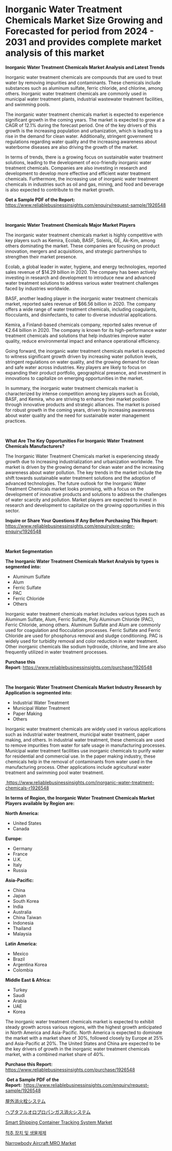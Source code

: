 <p><h1>Inorganic Water Treatment Chemicals Market Size Growing and Forecasted for period from 2024 - 2031 and provides complete market analysis of this market</h1></p><p><strong>Inorganic Water Treatment Chemicals Market Analysis and Latest Trends</strong></p>
<p><p>Inorganic water treatment chemicals are compounds that are used to treat water by removing impurities and contaminants. These chemicals include substances such as aluminum sulfate, ferric chloride, and chlorine, among others. Inorganic water treatment chemicals are commonly used in municipal water treatment plants, industrial wastewater treatment facilities, and swimming pools.</p><p>The inorganic water treatment chemicals market is expected to experience significant growth in the coming years. The market is expected to grow at a CAGR of 12.1% during the forecast period. One of the key drivers of this growth is the increasing population and urbanization, which is leading to a rise in the demand for clean water. Additionally, stringent government regulations regarding water quality and the increasing awareness about waterborne diseases are also driving the growth of the market.</p><p>In terms of trends, there is a growing focus on sustainable water treatment solutions, leading to the development of eco-friendly inorganic water treatment chemicals. Companies are also investing in research and development to develop more effective and efficient water treatment chemicals. Furthermore, the increasing use of inorganic water treatment chemicals in industries such as oil and gas, mining, and food and beverage is also expected to contribute to the market growth.</p></p>
<p><strong>Get a Sample PDF of the Report:&nbsp;</strong> <a href="https://www.reliablebusinessinsights.com/enquiry/request-sample/1926548">https://www.reliablebusinessinsights.com/enquiry/request-sample/1926548</a></p>
<p>&nbsp;</p>
<p><strong>Inorganic Water Treatment Chemicals Major Market Players</strong></p>
<p><p>The inorganic water treatment chemicals market is highly competitive with key players such as Kemira, Ecolab, BASF, Solenis, GE, Ak-Kim, among others dominating the market. These companies are focusing on product innovation, mergers and acquisitions, and strategic partnerships to strengthen their market presence.</p><p>Ecolab, a global leader in water, hygiene, and energy technologies, reported sales revenue of $14.29 billion in 2020. The company has been actively investing in research and development to introduce new and advanced water treatment solutions to address various water treatment challenges faced by industries worldwide.</p><p>BASF, another leading player in the inorganic water treatment chemicals market, reported sales revenue of $66.56 billion in 2020. The company offers a wide range of water treatment chemicals, including coagulants, flocculants, and disinfectants, to cater to diverse industrial applications.</p><p>Kemira, a Finland-based chemicals company, reported sales revenue of €2.64 billion in 2020. The company is known for its high-performance water treatment chemicals and solutions that help industries improve water quality, reduce environmental impact and enhance operational efficiency.</p><p>Going forward, the inorganic water treatment chemicals market is expected to witness significant growth driven by increasing water pollution levels, stringent regulations on water quality, and the growing demand for clean and safe water across industries. Key players are likely to focus on expanding their product portfolio, geographical presence, and investment in innovations to capitalize on emerging opportunities in the market.</p><p>In summary, the inorganic water treatment chemicals market is characterized by intense competition among key players such as Ecolab, BASF, and Kemira, who are striving to enhance their market position through innovative products and strategic alliances. The market is poised for robust growth in the coming years, driven by increasing awareness about water quality and the need for sustainable water management practices.</p></p>
<p>&nbsp;</p>
<p><strong>What Are The Key Opportunities For Inorganic Water Treatment Chemicals Manufacturers?</strong></p>
<p><p>The Inorganic Water Treatment Chemicals market is experiencing steady growth due to increasing industrialization and urbanization worldwide. The market is driven by the growing demand for clean water and the increasing awareness about water pollution. The key trends in the market include the shift towards sustainable water treatment solutions and the adoption of advanced technologies. The future outlook for the Inorganic Water Treatment Chemicals market looks promising, with a focus on the development of innovative products and solutions to address the challenges of water scarcity and pollution. Market players are expected to invest in research and development to capitalize on the growing opportunities in this sector.</p></p>
<p><strong>Inquire or Share Your Questions If Any Before Purchasing This Report:</strong> <a href="https://www.reliablebusinessinsights.com/enquiry/pre-order-enquiry/1926548">https://www.reliablebusinessinsights.com/enquiry/pre-order-enquiry/1926548</a></p>
<p>&nbsp;</p>
<p><strong>Market Segmentation</strong></p>
<p><strong>The Inorganic Water Treatment Chemicals Market Analysis by types is segmented into:</strong></p>
<p><ul><li>Aluminum Sulfate</li><li>Alum</li><li>Ferric Sulfate</li><li>PAC</li><li>Ferric Chloride</li><li>Others</li></ul></p>
<p><p>Inorganic water treatment chemicals market includes various types such as Aluminum Sulfate, Alum, Ferric Sulfate, Poly Aluminum Chloride (PAC), Ferric Chloride, among others. Aluminum Sulfate and Alum are commonly used for coagulation and flocculation processes. Ferric Sulfate and Ferric Chloride are used for phosphorus removal and sludge conditioning. PAC is widely used for turbidity removal and color reduction in water treatment. Other inorganic chemicals like sodium hydroxide, chlorine, and lime are also frequently utilized in water treatment processes.</p></p>
<p><strong>Purchase this Report:&nbsp;</strong><a href="https://www.reliablebusinessinsights.com/purchase/1926548">https://www.reliablebusinessinsights.com/purchase/1926548</a></p>
<p>&nbsp;</p>
<p><strong>The Inorganic Water Treatment Chemicals Market Industry Research by Application is segmented into:</strong></p>
<p><ul><li>Industrial Water Treatment</li><li>Municipal Water Treatment</li><li>Paper Making</li><li>Others</li></ul></p>
<p><p>Inorganic water treatment chemicals are widely used in various applications such as industrial water treatment, municipal water treatment, paper making, and others. In industrial water treatment, these chemicals are used to remove impurities from water for safe usage in manufacturing processes. Municipal water treatment facilities use inorganic chemicals to purify water for residential and commercial use. In the paper making industry, these chemicals help in the removal of contaminants from water used in the manufacturing process. Other applications include agricultural water treatment and swimming pool water treatment.</p></p>
<p><a href="https://www.reliablebusinessinsights.com/inorganic-water-treatment-chemicals-r1926548">&nbsp;https://www.reliablebusinessinsights.com/inorganic-water-treatment-chemicals-r1926548</a></p>
<p><strong>In terms of Region, the Inorganic Water Treatment Chemicals Market Players available by Region are:</strong></p>
<p>
    <p> <strong> North America: </strong>
        <ul>
            <li>United States</li>
            <li>Canada</li>
        </ul>
        </p> 
    <p> <strong> Europe: </strong>
        <ul>
            <li>Germany</li>
            <li>France</li>
            <li>U.K.</li>
            <li>Italy</li>
            <li>Russia</li>
        </ul>
        </p> 
    <p> <strong> Asia-Pacific: </strong>
        <ul>
            <li>China</li>
            <li>Japan</li>
            <li>South Korea</li>
            <li>India</li>
            <li>Australia</li>
            <li>China Taiwan</li>
            <li>Indonesia</li>
            <li>Thailand</li>
            <li>Malaysia</li>
        </ul>
        </p> 
    <p> <strong> Latin America: </strong>
        <ul>
            <li>Mexico</li>
            <li>Brazil</li>
            <li>Argentina Korea</li>
            <li>Colombia</li>
        </ul>
        </p> 
    <p> <strong> Middle East & Africa: </strong>
        <ul>
            <li>Turkey</li>
            <li>Saudi</li>
            <li>Arabia</li>
            <li>UAE</li>
            <li>Korea</li>
        </ul>
    </p>
    </p>
<p><p>The inorganic water treatment chemicals market is expected to exhibit steady growth across various regions, with the highest growth anticipated in North America and Asia-Pacific. North America is expected to dominate the market with a market share of 30%, followed closely by Europe at 25% and Asia-Pacific at 20%. The United States and China are expected to be the key drivers of growth in the inorganic water treatment chemicals market, with a combined market share of 40%.</p></p>
<p><strong>Purchase this Report: </strong><a href="https://www.reliablebusinessinsights.com/purchase/1926548">https://www.reliablebusinessinsights.com/purchase/1926548</a></p>
<p>&nbsp;<strong>Get a Sample PDF of the Report:&nbsp;&nbsp;</strong><a href="https://www.reliablebusinessinsights.com/enquiry/request-sample/1926548">https://www.reliablebusinessinsights.com/enquiry/request-sample/1926548</a></p>
<p><strong></strong></p>
<p><p><a href="https://github.com/tubbs463/Market-Research-Report-List-1/blob/main/7407372116349.md">屋外消火栓システム</a></p><p><a href="https://github.com/decker5351/Market-Research-Report-List-1/blob/main/5622085116348.md">ヘプタフルオロプロパンガス消火システム</a></p><p><a href="https://github.com/jahid123ahm/Market-Research-Report-List-1/blob/main/smart-shipping-container-tracking-system-market.md">Smart Shipping Container Tracking System Market</a></p><p><a href="https://medium.com/@maksymilianbaran1901/%EC%B2%99%EC%B6%94-%EC%9E%A5%EC%B9%98-%EB%B0%8F-%EC%83%9D%EB%AC%BC%ED%95%99%EC%A0%81-%EC%8B%9C%EC%9E%A5-%EC%98%88%EC%B8%A1-%EC%8B%9C%EC%9E%A5-%EB%8F%99%ED%96%A5-%EB%B0%8F-%EC%98%81%ED%96%A5-%EB%B6%84%EC%84%9D-2024-2031-842527fee7de">척추 장치 및 생물제제</a></p><p><a href="https://github.com/riwar777/Market-Research-Report-List-1/blob/main/narrowbody-aircraft-mro-market.md">Narrowbody Aircraft MRO Market</a></p></p>